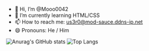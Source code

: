 - 👋 Hi, I’m @Mooo0042
- 🌱 I’m currently learning HTML/CSS
- 📫 How to reach me: us3r0@mod-sauce.ddns-ip.net
- 😄 Pronouns: He / Him

![Anurag's GitHub stats](https://github-readme-stats.vercel.app/api?username=Mooo0042&show_icons=true&theme=radical)
![Top Langs](https://github-readme-stats.vercel.app/api/top-langs/?username=Mooo0042&layout=compact&theme=radical)

